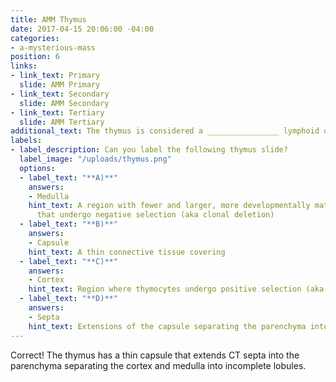 ```yaml
---
title: AMM Thymus
date: 2017-04-15 20:06:00 -04:00
categories:
- a-mysterious-mass
position: 6
links:
- link_text: Primary
  slide: AMM Primary
- link_text: Secondary
  slide: AMM Secondary
- link_text: Tertiary
  slide: AMM Tertiary
additional_text: The thymus is considered a ________________ lymphoid organ.
labels:
- label_description: Can you label the following thymus slide?
  label_image: "/uploads/thymus.png"
  options:
  - label_text: "**A)**"
    answers:
    - Medulla
    hint_text: A region with fewer and larger, more developmentally mature thymocytes
      that undergo negative selection (aka clonal deletion)
  - label_text: "**B)**"
    answers:
    - Capsule
    hint_text: A thin connective tissue covering
  - label_text: "**C)**"
    answers:
    - Cortex
    hint_text: Region where thymocytes undergo positive selection (aka clonal selection)
  - label_text: "**D)**"
    answers:
    - Septa
    hint_text: Extensions of the capsule separating the parenchyma into lobes
---
```


Correct! The thymus has a thin capsule that extends CT septa into the parenchyma separating the cortex and medulla into incomplete lobules.